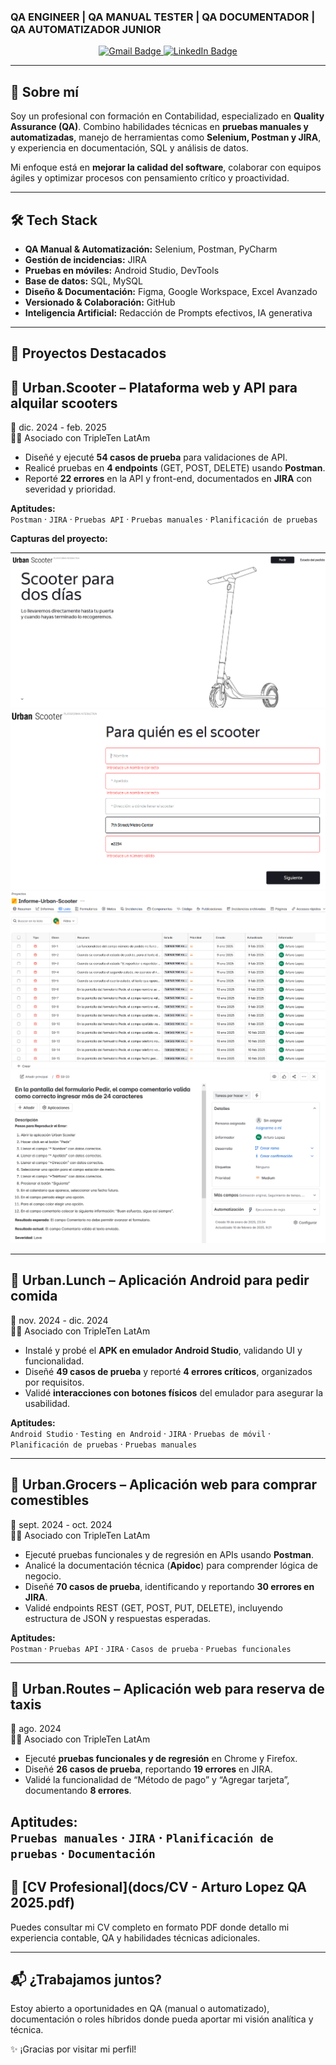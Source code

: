 ### QA ENGINEER | QA MANUAL TESTER | QA DOCUMENTADOR | QA AUTOMATIZADOR JUNIOR

<p align="center">
  <a href="mailto:alopezm41094@gmail.com" target="_blank">
    <img src="https://img.shields.io/badge/Gmail-alopezm41094@gmail.com-D14836?style=for-the-badge&logo=gmail&logoColor=white" alt="Gmail Badge"/>
  </a>
  <a href="https://linkedin.com/in/arturo-lopez-qa" target="_blank">
    <img src="https://img.shields.io/badge/LinkedIn-Perfil-0A66C2?style=for-the-badge&logo=linkedin&logoColor=white" alt="LinkedIn Badge"/>
  </a>
</p>

---

## 🚀 Sobre mí

Soy un profesional con formación en Contabilidad, especializado en **Quality Assurance (QA)**. Combino habilidades técnicas en **pruebas manuales y automatizadas**, manejo de herramientas como **Selenium, Postman y JIRA**, y experiencia en documentación, SQL y análisis de datos.

Mi enfoque está en **mejorar la calidad del software**, colaborar con equipos ágiles y optimizar procesos con pensamiento crítico y proactividad.

---

## 🛠️ Tech Stack

- **QA Manual & Automatización:** Selenium, Postman, PyCharm
- **Gestión de incidencias:** JIRA
- **Pruebas en móviles:** Android Studio, DevTools
- **Base de datos:** SQL, MySQL
- **Diseño & Documentación:** Figma, Google Workspace, Excel Avanzado
- **Versionado & Colaboración:** GitHub
- **Inteligencia Artificial:** Redacción de Prompts efectivos, IA generativa

---

## 📂 Proyectos Destacados

## 🛴 Urban.Scooter – Plataforma web y API para alquilar scooters  
📅 dic. 2024 - feb. 2025  
👨‍💻 Asociado con TripleTen LatAm

- Diseñé y ejecuté **54 casos de prueba** para validaciones de API.
- Realicé pruebas en **4 endpoints** (GET, POST, DELETE) usando **Postman**.
- Reporté **22 errores** en la API y front-end, documentados en **JIRA** con severidad y prioridad.

**Aptitudes:**  
`Postman` · `JIRA` · `Pruebas API` · `Pruebas manuales` · `Planificación de pruebas`

**Capturas del proyecto:**

![Postman test](assets/img/urban_scooter_1.PNG)
![Errores en JIRA](assets/img/urban_scooter_2.PNG)
![Casos de prueba](assets/img/urban_scooter_informe.PNG)
![Casos de prueba](assets/img/urban_scooter_informe_detalle.PNG)

---

## 🍔 Urban.Lunch – Aplicación Android para pedir comida  
📅 nov. 2024 - dic. 2024  
👨‍💻 Asociado con TripleTen LatAm

- Instalé y probé el **APK en emulador Android Studio**, validando UI y funcionalidad.
- Diseñé **49 casos de prueba** y reporté **4 errores críticos**, organizados por requisitos.
- Validé **interacciones con botones físicos** del emulador para asegurar la usabilidad.

**Aptitudes:**  
`Android Studio` · `Testing en Android` · `JIRA` · `Pruebas de móvil` · `Planificación de pruebas` · `Pruebas manuales`

---

## 🛒 Urban.Grocers – Aplicación web para comprar comestibles  
📅 sept. 2024 - oct. 2024  
👨‍💻 Asociado con TripleTen LatAm

- Ejecuté pruebas funcionales y de regresión en APIs usando **Postman**.
- Analicé la documentación técnica (**Apidoc**) para comprender lógica de negocio.
- Diseñé **70 casos de prueba**, identificando y reportando **30 errores en JIRA**.
- Validé endpoints REST (GET, POST, PUT, DELETE), incluyendo estructura de JSON y respuestas esperadas.

**Aptitudes:**  
`Postman` · `Pruebas API` · `JIRA` · `Casos de prueba` · `Pruebas funcionales`

---

## 🚕 Urban.Routes – Aplicación web para reserva de taxis  
📅 ago. 2024  
👨‍💻 Asociado con TripleTen LatAm

- Ejecuté **pruebas funcionales y de regresión** en Chrome y Firefox.
- Diseñé **26 casos de prueba**, reportando **19 errores** en JIRA.
- Validé la funcionalidad de “Método de pago” y “Agregar tarjeta”, documentando **8 errores**.

**Aptitudes:**  
`Pruebas manuales` · `JIRA` · `Planificación de pruebas` · `Documentación`
---

## 📄 [CV Profesional](docs/CV - Arturo Lopez QA 2025.pdf)

Puedes consultar mi CV completo en formato PDF donde detallo mi experiencia contable, QA y habilidades técnicas adicionales.

---

## 📬 ¿Trabajamos juntos?

Estoy abierto a oportunidades en QA (manual o automatizado), documentación o roles híbridos donde pueda aportar mi visión analítica y técnica.

✨ ¡Gracias por visitar mi perfil!
